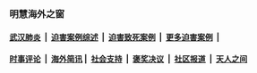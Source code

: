 
### 明慧海外之窗

####  [武汉肺炎](indexes/365.md?t=04021300) &nbsp;|&nbsp;  [迫害案例综述](indexes/328.md?t=04021300) &nbsp;|&nbsp; [迫害致死案例](indexes/277.md?t=04021300)  &nbsp;|&nbsp; [更多迫害案例](indexes/81.md?t=04021300)  &nbsp;|&nbsp; 
####  [时事评论](indexes/19.md?t=04021300) &nbsp;|&nbsp; [海外简讯](indexes/245.md?t=04021300)&nbsp;|&nbsp;  [社会支持](indexes/140.md?t=04021300) &nbsp;|&nbsp; [褒奖决议](indexes/282.md?t=04021300) &nbsp;|&nbsp; [社区报道](indexes/91.md?t=04021300)  &nbsp;|&nbsp; [天人之间](indexes/78.md?t=04021300) 

